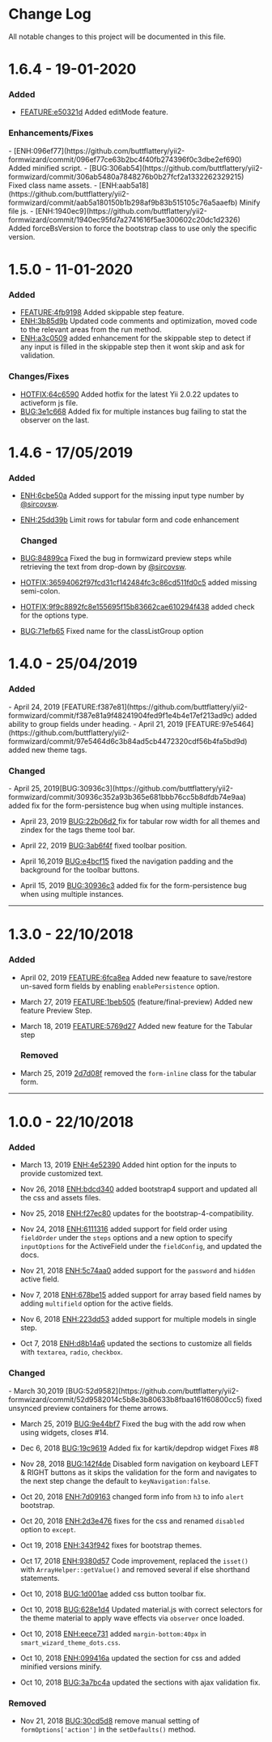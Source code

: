 <h1>Change Log</h1>
All notable changes to this project will be documented in this file.

<h1>1.6.4 - 19-01-2020</h1>

<h3>Added</h3>

- [FEATURE:e50321d](https://github.com/buttflattery/yii2-formwizard/commit/e50321d900e9c03754c1cabfb09e075118be2a36) Added editMode feature.

<h3>Enhancements/Fixes</h3>
- [ENH:096ef77](https://github.com/buttflattery/yii2-formwizard/commit/096ef77ce63b2bc4f40fb274396f0c3dbe2ef690) Added minified script.
- [BUG:306ab54](https://github.com/buttflattery/yii2-formwizard/commit/306ab5480a7848276b0b27fcf2a1332262329215) Fixed class name assets.
- [ENH:aab5a18](https://github.com/buttflattery/yii2-formwizard/commit/aab5a180150b1b298af9b83b515105c76a5aaefb) Minify file js.
- [ENH:1940ec9](https://github.com/buttflattery/yii2-formwizard/commit/1940ec95fd7a2741616f5ae300602c20dc1d2326) Added forceBsVersion to force the bootstrap class to use only the specific version.

<h1>1.5.0 - 11-01-2020</h1>

<h3>Added</h3>

- [FEATURE:4fb9198](https://github.com/buttflattery/yii2-formwizard/commit/8985c826ce58e53ab05a0ebd8f018958e3466f9a) Added skippable step feature.
- [ENH:3b85d9b](https://github.com/buttflattery/yii2-formwizard/commit/efcdd423fe4547f36915aed9c58f774cfb4b6116) Updated code comments and optimization, moved code to the relevant areas from the run method.
- [ENH:a3c0509](https://github.com/buttflattery/yii2-formwizard/commit/a3c05091c982daac8542680ea0e74a09367cbee4) added enhancement for the skippable step to detect if any input is filled in the skippable step then it wont skip and ask for validation.

<h3>Changes/Fixes</h3>

- [HOTFIX:64c6590](https://github.com/buttflattery/yii2-formwizard/commit/64c6590deaa8b813ddc609f5694d5bfcaa464f9d) Added hotfix for the latest Yii 2.0.22 updates to activeform js file.
- [BUG:3e1c668](https://github.com/buttflattery/yii2-formwizard/commit/64c6590deaa8b813ddc609f5694d5bfcaa464f9d) Added fix for multiple instances bug failing to stat the observer on the last.

<h1>1.4.6 - 17/05/2019</h1>

<h3>Added</h3>

- [ENH:6cbe50a](https://github.com/buttflattery/yii2-formwizard/commit/6cbe50ae60137cb31c4e6d4c541d1b24850a2b5d) Added support for the missing input type number by [@sircovsw](https://github.com/sircovsw).
- [ENH:25dd39b]() Limit rows for tabular form and code enhancement

  <h3>Changed</h3>

- [BUG:84899ca](https://github.com/buttflattery/yii2-formwizard/commit/84899ca84f9efabae9df6482ada79ca0e34f92fb) Fixed the bug in formwizard preview steps while retrieving the text from drop-down by [@sircovsw](https://github.com/sircovsw).
- [HOTFIX:36594062f97fcd31cf142484fc3c86cd511fd0c5](https://github.com/buttflattery/yii2-formwizard/commit/36594062f97fcd31cf142484fc3c86cd511fd0c5) added missing semi-colon.
- [HOTFIX:9f9c8892fc8e155695f15b83662cae610294f438](https://github.com/buttflattery/yii2-formwizard/commit/9f9c8892fc8e155695f15b83662cae610294f438) added check for the options type.
- [BUG:71efb65]() Fixed name for the classListGroup option

<h1>1.4.0 - 25/04/2019</h1>

<h3>Added</h3>
- April 24, 2019 [FEATURE:f387e81](https://github.com/buttflattery/yii2-formwizard/commit/f387e81a9f48241904fed9f1e4b4e17ef213ad9c) added ability to group fields under heading.
- April 21, 2019 [FEATURE:97e5464](https://github.com/buttflattery/yii2-formwizard/commit/97e5464d6c3b84ad5cb4472320cdf56b4fa5bd9d) added new theme tags.

<h3>Changed </h3>
- April 25, 2019[BUG:30936c3](https://github.com/buttflattery/yii2-formwizard/commit/30936c352a93b365e681bbb76cc5b8dfdb74e9aa) added fix for the form-persistence bug when using multiple instances.

- April 23, 2019 [BUG:22b06d2 ](https://github.com/buttflattery/yii2-formwizard/commit/22b06d2cb6eb0c233ca82f4864f21de0e19d86f7) fix for tabular row width for all themes and zindex for the tags theme tool bar.

- April 22, 2019 [BUG:3ab6f4f](https://github.com/buttflattery/yii2-formwizard/commit/3ab6f4f7d6ebd721c6834f6d5a26e802fa919e19) fixed toolbar position.

- April 16,2019 [BUG:e4bcf15](https://github.com/buttflattery/yii2-formwizard/commit/e4bcf154b51c8e3cbac9c8f962b23c767e7f9111) fixed the navigation padding and the background for the toolbar buttons.

- April 15, 2019 [BUG:30936c3](https://github.com/buttflattery/yii2-formwizard/commit/30936c352a93b365e681bbb76cc5b8dfdb74e9aa) added fix for the form-persistence bug when using multiple instances.

---

<h1>1.3.0 - 22/10/2018</h1>

<h3>Added</h3>

- April 02, 2019 [FEATURE:6fca8ea](https://github.com/buttflattery/yii2-formwizard/commit/6fca8ea9a29de0da9c4c3c14a8e291a47566615b) Added new feaature to save/restore un-saved form fields by enabling `enablePersistence` option.

- March 27, 2019 [FEATURE:1beb505](https://github.com/buttflattery/yii2-formwizard/commit/1beb5050f8fbaa8d8b8cb6af89cc8cb8de20fe7d) (feature/final-preview) Added new feature Preview Step.
- March 18, 2019 [FEATURE:5769d27](https://github.com/buttflattery/yii2-formwizard/commit/5769d27fc9059cf4d7d5f7348d0a67213678c8c9) Added new feature for the Tabular step

  <h3>Removed</h3>

- March 25, 2019 [2d7d08f](https://github.com/buttflattery/yii2-formwizard/commit/2d7d08f5aa6a6489a57e30a87baaa67e3225b29f) removed the `form-inline` class for the tabular form.

---

<h1>1.0.0 - 22/10/2018</h1>

<h3>Added</h3>

- March 13, 2019 [ENH:4e52390](https://github.com/buttflattery/yii2-formwizard/commit/4e523900e3f5312a1bc72e7561b5b43a731f1fb3) Added hint option for the inputs to provide customized text.

- Nov 26, 2018 [ENH:bdcd340](https://github.com/buttflattery/yii2-formwizard/commit/bdcd34097f19ce9b37dfa63c065366c5ae3b3a52) added bootstrap4 support and updated all the css and assets files.

- Nov 25, 2018 [ENH:f27ec80](https://github.com/buttflattery/yii2-formwizard/commit/f27ec80b8f2f2b40200a9eb1b0ecda8e9e20b884) updates for the bootstrap-4-compatibility.

- Nov 24, 2018 [ENH:6111316](https://github.com/buttflattery/yii2-formwizard/commit/61113161729a4ed1aa0aebd75dd1a8359ccfc789) added support for field order using `fieldOrder` under the `steps` options and a new option to specify `inputOptions` for the ActiveField under the `fieldConfig`, and updated the docs.

- Nov 21, 2018 [ENH:5c74aa0](https://github.com/buttflattery/yii2-formwizard/commit/5c74aa069eb37947777e4fa3f43e359173e1b652) added support for the `password` and `hidden` active field.

- Nov 7, 2018 [ENH:678be15](https://github.com/buttflattery/yii2-formwizard/commit/678be15d4a8be813653cf8a29dc8a05715e11ede) added support for array based field names by adding `multifield` option for the active fields.

- Nov 6, 2018 [ENH:223dd53](https://github.com/buttflattery/yii2-formwizard/commit/223dd5379b1c34aeed41e0facd9b4259e5bd0c18) added support for multiple models in single step.

- Oct 7, 2018 [ENH:d8b14a6](https://github.com/buttflattery/yii2-formwizard/commit/d8b14a6de252bb0ff6e48963e2ecebdfbbeb9adf) updated the sections to customize all fields with `textarea`, `radio`, `checkbox`.

<h3>Changed</h3>
- March 30,2019 [BUG:52d9582](https://github.com/buttflattery/yii2-formwizard/commit/52d9582014c5b8e3b80633b8fbaa161f60800cc5) fixed unsynced preview containers for theme arrows.

- March 25, 2019 [BUG:9e44bf7](https://github.com/buttflattery/yii2-formwizard/commit/9e44bf7805f7c78f7a33d746a1d42bf736bfbdd6) Fixed the bug with the add row when using widgets, closes #14.

- Dec 6, 2018 [BUG:19c9619](https://github.com/buttflattery/yii2-formwizard/commit/19c96197bceb3767d4e9623897bd1f20ee3de02b) Added fix for kartik/depdrop widget Fixes #8

- Nov 28, 2018 [BUG:142f4de](https://github.com/buttflattery/yii2-formwizard/commit/142f4de15aa8cfcdd55997dca3cfead295bcbd0a) Disabled form navigation on keyboard LEFT & RIGHT buttons as it skips the validation for the form and navigates to the next step change the default to `keyNavigation:false`.

- Oct 20, 2018 [ENH:7d09163](https://github.com/buttflattery/yii2-formwizard/commit/7d091630424e171d7f2ce61d8fc0a4e81adf085a) changed form info from `h3` to info `alert` bootstrap.

- Oct 20, 2018 [ENH:2d3e476](https://github.com/buttflattery/yii2-formwizard/commit/2d3e4767b50422a0c80978ad8d996e7ef7d0ae9e) fixes for the css and renamed `disabled` option to `except`.

- Oct 19, 2018 [ENH:343f942](https://github.com/buttflattery/yii2-formwizard/commit/343f942728cdbebb1ee93e915cb6f8c1325bd710) fixes for bootstrap themes.

- Oct 17, 2018 [ENH:9380d57](https://github.com/buttflattery/yii2-formwizard/commit/9380d575f23f55de76a625feb45345dc9acc9590) Code improvement, replaced the `isset()` with `ArrayHelper::getValue()` and removed several if else shorthand statements.

- Oct 10, 2018 [BUG:1d001ae](https://github.com/buttflattery/yii2-formwizard/commit/1d001aee91f8dbed7df04cf2ce4cfa38f773f1ea) added css button toolbar fix.

- Oct 10, 2018 [BUG:628e1d4](https://github.com/buttflattery/yii2-formwizard/commit/628e1d4b1b20e05bfc52c4ec0669953da3f727d3) Updated material.js with correct selectors for the theme material to apply wave effects via `observer` once loaded.

- Oct 10, 2018 [ENH:eece731](https://github.com/buttflattery/yii2-formwizard/commit/eece731284d336061eea6efb422043a03c46b9c1) added `margin-bottom:40px` in `smart_wizard_theme_dots.css`.

- Oct 10, 2018 [ENH:099416a](https://github.com/buttflattery/yii2-formwizard/commit/099416a43d50d38cb61b8661d070ca9a9761ad09) updated the section for css and added minified versions minify.

- Oct 10, 2018 [BUG:3a7bc4a](https://github.com/buttflattery/yii2-formwizard/commit/3a7bc4aefc50e0be2b597b5ffa233c55c5aa4b97) updated the sections with ajax validation fix.

<h3>Removed</h3>

- Nov 21, 2018 [BUG:30cd5d8](https://github.com/buttflattery/yii2-formwizard/commit/30cd5d85dc135084011b3e61407c940962a6ce95) remove manual setting of `formOptions['action']` in the `setDefaults()` method.

